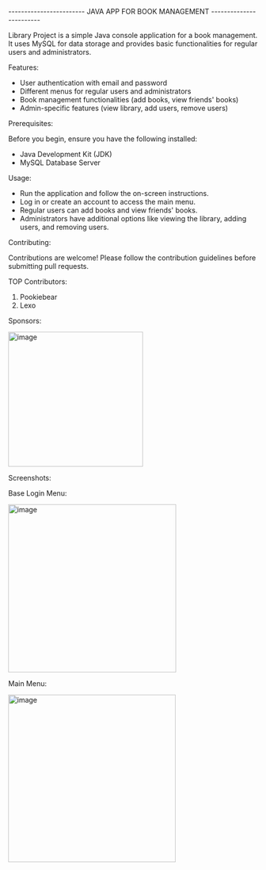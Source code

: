 ------------------------ JAVA APP FOR BOOK MANAGEMENT ------------------------

Library Project is a simple Java console application for a book management. It uses MySQL for data storage and provides basic functionalities for regular users and administrators.

Features:

- User authentication with email and password
- Different menus for regular users and administrators
- Book management functionalities (add books, view friends' books)
- Admin-specific features (view library, add users, remove users)

Prerequisites:

Before you begin, ensure you have the following installed:

- Java Development Kit (JDK)
- MySQL Database Server

Usage:

- Run the application and follow the on-screen instructions.
- Log in or create an account to access the main menu.
- Regular users can add books and view friends' books.
- Administrators have additional options like viewing the library, adding users, and removing users.

Contributing:

Contributions are welcome! Please follow the contribution guidelines before submitting pull requests.

TOP Contributors:

1. Pookiebear
2. Lexo 

Sponsors:

<img width="272" alt="image" src="https://github.com/richter53/LibraryProject/assets/82294079/77a29f4e-9d53-4084-a43c-891d2c4c17b0">



Screenshots:

Base Login Menu:



<img width="339" alt="image" src="https://github.com/richter53/LibraryProject/assets/82294079/0a0730f9-1d5f-4f60-8e2e-85fa4061d5e7">


Main Menu:



<img width="338" alt="image" src="https://github.com/richter53/LibraryProject/assets/82294079/9d290a95-6667-4335-832e-93635ed8e8d4">


